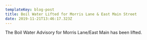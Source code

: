 ```yaml
---
templateKey: blog-post
title: Boil Water Lifted for Morris Lane & East Main Street
date: 2019-11-21T13:46:17.323Z
---
```

The Boil Water Advisory for Morris Lane/East Main has been lifted.
